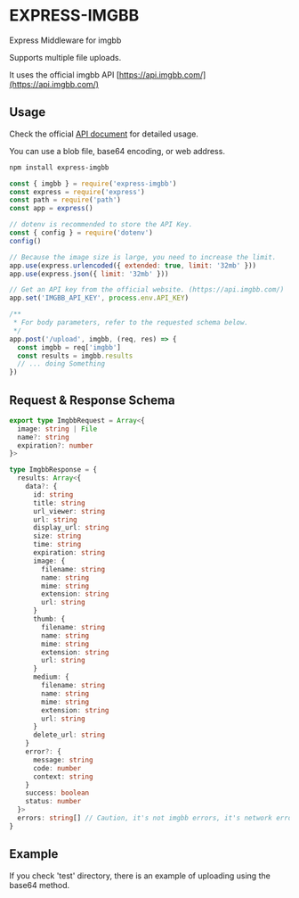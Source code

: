 # EXPRESS-IMGBB

Express Middleware for imgbb

Supports multiple file uploads.

It uses the official imgbb API [https://api.imgbb.com/](https://api.imgbb.com/)

## Usage

Check the official [API document](https://api.imgbb.com/) for detailed usage.

You can use a blob file, base64 encoding, or web address.

```bash
npm install express-imgbb
```

```javascript
const { imgbb } = require('express-imgbb')
const express = require('express')
const path = require('path')
const app = express()

// dotenv is recommended to store the API Key.
const { config } = require('dotenv')
config()

// Because the image size is large, you need to increase the limit.
app.use(express.urlencoded({ extended: true, limit: '32mb' }))
app.use(express.json({ limit: '32mb' }))

// Get an API key from the official website. (https://api.imgbb.com/)
app.set('IMGBB_API_KEY', process.env.API_KEY)

/**
 * For body parameters, refer to the requested schema below.
 */
app.post('/upload', imgbb, (req, res) => {
  const imgbb = req['imgbb']
  const results = imgbb.results
  // ... doing Something
})
```

## Request & Response Schema

```typescript
export type ImgbbRequest = Array<{
  image: string | File
  name?: string
  expiration?: number
}>

type ImgbbResponse = {
  results: Array<{
    data?: {
      id: string
      title: string
      url_viewer: string
      url: string
      display_url: string
      size: string
      time: string
      expiration: string
      image: {
        filename: string
        name: string
        mime: string
        extension: string
        url: string
      }
      thumb: {
        filename: string
        name: string
        mime: string
        extension: string
        url: string
      }
      medium: {
        filename: string
        name: string
        mime: string
        extension: string
        url: string
      }
      delete_url: string
    }
    error?: {
      message: string
      code: number
      context: string
    }
    success: boolean
    status: number
  }>
  errors: string[] // Caution, it's not imgbb errors, it's network errors.
}
```

## Example

If you check 'test' directory, there is an example of uploading using the base64 method.
